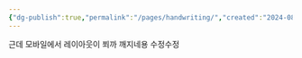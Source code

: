```yaml
---
{"dg-publish":true,"permalink":"/pages/handwriting/","created":"2024-08-21","updated":"2024-08-24T20:27:00"}
---
```


<style> .container {font-family: sans-serif; text-align: center;} .button-wrapper button {z-index: 1;height: 40px; width: 100px; margin: 10px;padding: 5px;} .excalidraw .App-menu_top .buttonList { display: flex;} .excalidraw-wrapper { height: 800px; margin: 50px; position: relative;} :root[dir="ltr"] .excalidraw .layer-ui__wrapper .zen-mode-transition.App-menu_bottom--transition-left {transform: none;} </style><script src="https://cdn.jsdelivr.net/npm/react@17/umd/react.production.min.js"></script><script src="https://cdn.jsdelivr.net/npm/react-dom@17/umd/react-dom.production.min.js"></script><script type="text/javascript" src="https://cdn.jsdelivr.net/npm/@excalidraw/excalidraw@0/dist/excalidraw.production.min.js"></script><div id="Drawing_2024-08-21_1430.54.excalidraw.md1"></div><script>(function(){const InitialData={"type":"excalidraw","version":2,"source":"https://github.com/zsviczian/obsidian-excalidraw-plugin/releases/tag/2.3.0","elements":[{"type":"freedraw","version":4,"versionNonce":58188337,"index":"aE","isDeleted":false,"id":"Q7fwXO_AUDqF_LSV35B1U","fillStyle":"solid","strokeWidth":0.5,"strokeStyle":"solid","roughness":1,"opacity":100,"angle":0,"x":-55.373046875,"y":-193.859375,"strokeColor":"#1e1e1e","backgroundColor":"transparent","width":0.0001,"height":0.0001,"seed":97847921,"groupIds":[],"frameId":null,"roundness":null,"boundElements":[],"updated":1724248183765,"link":null,"locked":false,"points":[[0,0],[0.0001,0.0001]],"lastCommittedPoint":null,"simulatePressure":false,"pressures":[0,0]},{"type":"text","version":44,"versionNonce":1982317119,"index":"ab","isDeleted":false,"id":"LcdT36ka","fillStyle":"solid","strokeWidth":0.5,"strokeStyle":"solid","roughness":1,"opacity":100,"angle":0,"x":-115.3815325415879,"y":-198.1296176220471,"strokeColor":"#1e1e1e","backgroundColor":"transparent","width":163.70001220703125,"height":25,"seed":165074143,"groupIds":[],"frameId":null,"roundness":null,"boundElements":[],"updated":1724248204288,"link":null,"locked":false,"fontSize":20,"fontFamily":5,"text":"손필기도 할수잇어오","rawText":"손필기도 할수잇어오","textAlign":"left","verticalAlign":"top","containerId":null,"originalText":"손필기도 할수잇어오","autoResize":true,"lineHeight":1.25},{"id":"oZ-2xrUm0QCFBtKdsH8Ee","type":"freedraw","x":-97.37503741123098,"y":-172.98617490405803,"width":205.87905700932703,"height":84.22325059472468,"angle":0,"strokeColor":"#2f9e44","backgroundColor":"#b2f2bb","fillStyle":"solid","strokeWidth":0.5,"strokeStyle":"solid","roughness":1,"opacity":100,"groupIds":[],"frameId":null,"index":"ae","roundness":null,"seed":539587805,"version":91,"versionNonce":2108693341,"isDeleted":false,"boundElements":null,"updated":1724498826146,"link":null,"locked":false,"points":[[0,0],[-14.705646929237645,2.6737539871341482],[-20.053154903505884,5.34750797426824],[-26.73753987134117,10.69501594853648],[-33.421924839176455,18.716277909938867],[-37.43255581987765,25.400662877774153],[-37.43255581987765,32.08504784560944],[-37.43255581987765,34.75880183274353],[-25.400662877774124,34.75880183274353],[-2.67375398713412,26.7375398713412],[24.06378588420705,12.031892942103582],[50.80132575554822,0],[70.85448065905408,-9.358138954969377],[77.53886562688936,-13.36876993567057],[76.20198863332232,-13.36876993567057],[72.19135765262118,-13.36876993567057],[69.51760366548703,-13.36876993567057],[64.17009569121879,-13.36876993567057],[60.15946471051765,-8.021261961402331],[54.811956736249414,-2.6737539871340914],[50.80132575554822,4.010630980701194],[49.464448761981146,12.031892942103582],[49.464448761981146,18.716277909938867],[50.80132575554822,24.06378588420705],[60.15946471051765,26.7375398713412],[73.52823464618822,26.7375398713412],[90.90763556255999,20.053154903505856],[104.27640549823056,12.031892942103582],[113.6345444532,6.684384967835285],[117.64517543390113,5.34750797426824],[114.97142144676704,6.684384967835285],[109.6239134724988,17.379400916371765],[105.6132824917976,28.074416864908244],[104.27640549823056,38.76943281344472],[104.27640549823056,44.116940787712906],[106.95015948536465,46.790694774847054],[114.97142144676704,46.790694774847054],[124.32956040173642,46.790694774847054],[131.0139453695717,46.790694774847054],[139.0352073309741,46.790694774847054],[147.05646929237642,42.78006379414592],[151.0671002730776,40.10630980701177],[152.40397726664466,40.10630980701177],[152.40397726664466,45.45381778128001],[152.40397726664466,56.14883372981649],[152.40397726664466,66.84384967835297],[155.0777312537788,70.8544806590541],[160.425239228047,70.8544806590541],[168.44650118944938,64.17009569121882]],"pressures":[0,0,0,0,0,0,0,0,0,0,0,0,0,0,0,0,0,0,0,0,0,0,0,0,0,0,0,0,0,0,0,0,0,0,0,0,0,0,0,0,0,0,0,0,0,0,0,0,0],"simulatePressure":false,"lastCommittedPoint":[168.44650118944938,64.17009569121882]},{"id":"845YW22k","type":"text","x":-88.15316540227951,"y":-233.76184335892503,"width":118.88067626953125,"height":27.018333333333313,"angle":0,"strokeColor":"#2f9e44","backgroundColor":"#b2f2bb","fillStyle":"solid","strokeWidth":0.5,"strokeStyle":"solid","roughness":1,"opacity":100,"groupIds":[],"frameId":null,"index":"ag","roundness":null,"seed":1280110333,"version":117,"versionNonce":924394589,"isDeleted":false,"boundElements":null,"updated":1724498807248,"link":null,"locked":false,"text":"Excalidraw","rawText":"Excalidraw","fontSize":21.61466666666665,"fontFamily":8,"textAlign":"left","verticalAlign":"top","containerId":null,"originalText":"Excalidraw","autoResize":true,"lineHeight":1.25},{"type":"freedraw","version":5,"versionNonce":550604947,"index":"aD","isDeleted":true,"id":"zcRPc9-IS8baeQ9DeZRJ4","fillStyle":"solid","strokeWidth":0.5,"strokeStyle":"solid","roughness":1,"opacity":100,"angle":0,"x":45.42695312500001,"y":-134.65937499999998,"strokeColor":"#1e1e1e","backgroundColor":"transparent","width":0.0001,"height":0.0001,"seed":1486919839,"groupIds":[],"frameId":null,"roundness":null,"boundElements":[],"updated":1724498823280,"link":null,"locked":false,"points":[[0,0],[0.0001,0.0001]],"lastCommittedPoint":null,"simulatePressure":false,"pressures":[0,0]},{"type":"freedraw","version":7,"versionNonce":1850018515,"index":"aF","isDeleted":true,"id":"KeycDzt9VBMPXlgsqRFJ3","fillStyle":"solid","strokeWidth":0.5,"strokeStyle":"solid","roughness":1,"opacity":100,"angle":0,"x":-160.17304687499998,"y":-165.859375,"strokeColor":"#1e1e1e","backgroundColor":"transparent","width":8.800000000000011,"height":50.400000000000006,"seed":1893683583,"groupIds":[],"frameId":null,"roundness":null,"boundElements":[],"updated":1724498819874,"link":null,"locked":false,"points":[[0,0],[-4,13.600000000000023],[-8,43.20000000000002],[-8.800000000000011,50.400000000000006]],"lastCommittedPoint":null,"simulatePressure":false,"pressures":[0,0,0,0]},{"type":"freedraw","version":8,"versionNonce":993768989,"index":"aG","isDeleted":true,"id":"6PA92W4K2ZcORwAEUHRzj","fillStyle":"solid","strokeWidth":0.5,"strokeStyle":"solid","roughness":1,"opacity":100,"angle":0,"x":-160.17304687499998,"y":-141.059375,"strokeColor":"#1e1e1e","backgroundColor":"transparent","width":35.19999999999999,"height":8,"seed":1063678801,"groupIds":[],"frameId":null,"roundness":null,"boundElements":[],"updated":1724498823280,"link":null,"locked":false,"points":[[0,0],[7.199999999999989,-3.1999999999999886],[16,-4],[28.799999999999983,-4.800000000000011],[35.19999999999999,-8]],"lastCommittedPoint":null,"simulatePressure":false,"pressures":[0,0,0,0,0]},{"type":"freedraw","version":7,"versionNonce":1283719133,"index":"aH","isDeleted":true,"id":"tAfctIJOoULdxYoUFFH8-","fillStyle":"solid","strokeWidth":0.5,"strokeStyle":"solid","roughness":1,"opacity":100,"angle":0,"x":-140.17304687499998,"y":-132.25937499999998,"strokeColor":"#1e1e1e","backgroundColor":"transparent","width":4,"height":24,"seed":11397887,"groupIds":[],"frameId":null,"roundness":null,"boundElements":[],"updated":1724498819874,"link":null,"locked":false,"points":[[0,0],[-3.200000000000017,4],[-1.5999999999999943,17.599999999999994],[0.799999999999983,24]],"lastCommittedPoint":null,"simulatePressure":false,"pressures":[0,0,0,0]},{"type":"freedraw","version":8,"versionNonce":765606003,"index":"aI","isDeleted":true,"id":"dgvk4KHQYBD6Yq7NF40hF","fillStyle":"solid","strokeWidth":0.5,"strokeStyle":"solid","roughness":1,"opacity":100,"angle":0,"x":-148.17304687499998,"y":-103.459375,"strokeColor":"#1e1e1e","backgroundColor":"transparent","width":24,"height":21.599999999999994,"seed":924918225,"groupIds":[],"frameId":null,"roundness":null,"boundElements":[],"updated":1724498819874,"link":null,"locked":false,"points":[[0,0],[4.799999999999983,-6.400000000000006],[10.400000000000006,-11.199999999999989],[20.799999999999997,-18.400000000000006],[24,-21.599999999999994]],"lastCommittedPoint":null,"simulatePressure":false,"pressures":[0,0,0,0,0]},{"type":"freedraw","version":10,"versionNonce":521272381,"index":"aJ","isDeleted":true,"id":"So2tkkJupeJKv0CflKLGf","fillStyle":"solid","strokeWidth":0.5,"strokeStyle":"solid","roughness":1,"opacity":100,"angle":0,"x":-131.373046875,"y":-111.459375,"strokeColor":"#1e1e1e","backgroundColor":"transparent","width":34.400000000000006,"height":34.400000000000006,"seed":387073151,"groupIds":[],"frameId":null,"roundness":null,"boundElements":[],"updated":1724498819874,"link":null,"locked":false,"points":[[0,0],[-3.1999999999999886,10.400000000000006],[-3.1999999999999886,24.799999999999983],[-0.799999999999983,34.400000000000006],[8.800000000000011,34.400000000000006],[25.60000000000001,8.800000000000011],[31.200000000000017,1.5999999999999943]],"lastCommittedPoint":null,"simulatePressure":false,"pressures":[0,0,0,0,0,0,0]},{"type":"freedraw","version":9,"versionNonce":273199635,"index":"aK","isDeleted":true,"id":"YO7FiHM6I5Q5cU9SVDh31","fillStyle":"solid","strokeWidth":0.5,"strokeStyle":"solid","roughness":1,"opacity":100,"angle":0,"x":-86.99953875536927,"y":-147.04202880685358,"strokeColor":"#1e1e1e","backgroundColor":"transparent","width":11.352797514487449,"height":50.27667470701584,"seed":1754252657,"groupIds":[],"frameId":null,"roundness":null,"boundElements":[],"updated":1724498819874,"link":null,"locked":false,"points":[[0,0],[-11.352797514487449,17.84011037990885],[-11.352797514487449,23.516509137152553],[-11.352797514487449,37.30204897617304],[-9.730969298132095,48.654846490660475],[-8.109141081776755,50.27667470701584]],"lastCommittedPoint":null,"simulatePressure":false,"pressures":[0,0,0,0,0,0]},{"type":"freedraw","version":10,"versionNonce":2069982365,"index":"aL","isDeleted":true,"id":"VL4TpNfZcsgn7NnRoo71Y","fillStyle":"solid","strokeWidth":0.5,"strokeStyle":"solid","roughness":1,"opacity":100,"angle":0,"x":-83.75588232265858,"y":-138.93288772507685,"strokeColor":"#1e1e1e","backgroundColor":"transparent","width":3.2436564327106936,"height":41.35661951706143,"seed":1337929471,"groupIds":[],"frameId":null,"roundness":null,"boundElements":[],"updated":1724498819874,"link":null,"locked":false,"points":[[0,0],[-0.8109141081776698,9.730969298132123],[-0.8109141081776698,15.407368055375827],[-0.8109141081776698,25.13833735350792],[-0.8109141081776698,35.6802207598177],[-0.8109141081776698,41.35661951706143],[2.4327423245330237,35.6802207598177]],"lastCommittedPoint":null,"simulatePressure":false,"pressures":[0,0,0,0,0,0,0]},{"type":"freedraw","version":9,"versionNonce":1999566771,"index":"aM","isDeleted":true,"id":"N3xDe9OVhaqbMw8BP255U","fillStyle":"solid","strokeWidth":0.5,"strokeStyle":"solid","roughness":1,"opacity":100,"angle":0,"x":-88.62136697172463,"y":-95.95443999166008,"strokeColor":"#1e1e1e","backgroundColor":"transparent","width":36.491134867995356,"height":40.54570540888375,"seed":1377715057,"groupIds":[],"frameId":null,"roundness":null,"boundElements":[],"updated":1724498819874,"link":null,"locked":false,"points":[[0,0],[5.6763987572437316,-4.8654846490660475],[12.163711622665119,-10.541883406309779],[23.516509137152582,-21.894680920797214],[30.814736110751653,-31.62565021892931],[36.491134867995356,-40.54570540888375]],"lastCommittedPoint":null,"simulatePressure":false,"pressures":[0,0,0,0,0,0]},{"type":"freedraw","version":20,"versionNonce":287559933,"index":"aN","isDeleted":true,"id":"hlozdNogtlFXyTbn6-6ek","fillStyle":"solid","strokeWidth":0.5,"strokeStyle":"solid","roughness":1,"opacity":100,"angle":0,"x":-54.562974428262294,"y":-157.58391221316336,"strokeColor":"#1e1e1e","backgroundColor":"transparent","width":51.89850292337118,"height":89.20055189954425,"seed":1736560895,"groupIds":[],"frameId":null,"roundness":null,"boundElements":[],"updated":1724498819874,"link":null,"locked":false,"points":[[0,0],[4.054570540888392,-2.4327423245330237],[8.109141081776755,4.054570540888363],[8.92005518995444,30.814736110751653],[4.054570540888392,54.33124524790421],[-2.4327423245330237,68.92769919510235],[-5.676398757243703,72.17135562781309],[-4.8654846490660475,69.73861330328003],[5.6763987572437316,57.574901680614914],[12.163711622665147,52.70941703154887],[12.974625730842803,55.953073464259575],[11.352797514487463,72.17135562781309],[10.541883406309779,84.3350672504782],[17.029196271731195,86.76780957501123],[28.38199378621863,73.7931838441684],[41.35661951706143,53.52033113972652],[46.22210416612748,47.84393238248282]],"lastCommittedPoint":null,"simulatePressure":false,"pressures":[0,0,0,0,0,0,0,0,0,0,0,0,0,0,0,0,0]},{"type":"freedraw","version":10,"versionNonce":1618708819,"index":"aO","isDeleted":true,"id":"2u6qBUjMz_-r1uIsMz0bt","fillStyle":"solid","strokeWidth":0.5,"strokeStyle":"solid","roughness":1,"opacity":100,"angle":0,"x":-15.639097235733885,"y":-125.95826199423405,"strokeColor":"#1e1e1e","backgroundColor":"transparent","width":19.46193859626419,"height":54.331245247904235,"seed":1089525809,"groupIds":[],"frameId":null,"roundness":null,"boundElements":[],"updated":1724498819874,"link":null,"locked":false,"points":[[0,0],[2.4327423245330237,-10.541883406309779],[4.8654846490660475,-13.785539839020458],[7.298226973599071,-1.6218282163553397],[11.352797514487435,26.76016556986329],[16.218282163553482,38.92387719252841],[19.46193859626419,40.54570540888378]],"lastCommittedPoint":null,"simulatePressure":false,"pressures":[0,0,0,0,0,0,0]},{"type":"freedraw","version":8,"versionNonce":500869469,"index":"aP","isDeleted":true,"id":"GdrIafd3PI1wxndx3jx7K","fillStyle":"solid","strokeWidth":0.5,"strokeStyle":"solid","roughness":1,"opacity":100,"angle":0,"x":20.85203763226147,"y":-151.90751345591963,"strokeColor":"#1e1e1e","backgroundColor":"transparent","width":0.8109141081776841,"height":76.22592616870145,"seed":371208287,"groupIds":[],"frameId":null,"roundness":null,"boundElements":[],"updated":1724498819874,"link":null,"locked":false,"points":[[0,0],[0.8109141081776841,4.8654846490660475],[0.8109141081776841,18.651024488086506],[0.8109141081776841,66.49495687056935],[0.8109141081776841,76.22592616870145]],"lastCommittedPoint":null,"simulatePressure":false,"pressures":[0,0,0,0,0]},{"type":"freedraw","version":8,"versionNonce":1880622643,"index":"aQ","isDeleted":true,"id":"o0SC_FZ1_HDp8ojixdjGP","fillStyle":"solid","strokeWidth":0.5,"strokeStyle":"solid","roughness":1,"opacity":100,"angle":0,"x":-26.99189475022135,"y":-121.092777345168,"strokeColor":"#1e1e1e","backgroundColor":"transparent","width":29.192907894396313,"height":27.571079678040945,"seed":2095384657,"groupIds":[],"frameId":null,"roundness":null,"boundElements":[],"updated":1724498823280,"link":null,"locked":false,"points":[[0,0],[-2.4327423245330237,-2.4327423245330237],[8.109141081776755,-9.730969298132095],[22.705595028974898,-24.327423245330237],[26.76016556986329,-27.571079678040945]],"lastCommittedPoint":null,"simulatePressure":false,"pressures":[0,0,0,0,0]},{"type":"freedraw","version":8,"versionNonce":1106831997,"index":"aR","isDeleted":true,"id":"OzMtnjDiFwOTIEVJQq5Pr","fillStyle":"solid","strokeWidth":0.5,"strokeStyle":"solid","roughness":1,"opacity":100,"angle":0,"x":-122.67975951518697,"y":-53.786906366420965,"strokeColor":"#1e1e1e","backgroundColor":"transparent","width":20.27285270444186,"height":51.0875888151935,"seed":40297983,"groupIds":[],"frameId":null,"roundness":null,"boundElements":[],"updated":1724498823280,"link":null,"locked":false,"points":[[0,0],[-8.109141081776741,3.2436564327106794],[-17.029196271731152,29.192907894396285],[-19.461938596264176,46.22210416612745],[-20.27285270444186,51.0875888151935]],"lastCommittedPoint":null,"simulatePressure":false,"pressures":[0,0,0,0,0]},{"type":"freedraw","version":8,"versionNonce":641648595,"index":"aS","isDeleted":true,"id":"9obaSkmeiS_zhGa0I-V1d","fillStyle":"solid","strokeWidth":0.5,"strokeStyle":"solid","roughness":1,"opacity":100,"angle":0,"x":-105.65056324345579,"y":-43.245022960111214,"strokeColor":"#1e1e1e","backgroundColor":"transparent","width":30.00382200257397,"height":4.8654846490660475,"seed":760951985,"groupIds":[],"frameId":null,"roundness":null,"boundElements":[],"updated":1724498823280,"link":null,"locked":false,"points":[[0,0],[9.730969298132095,-0.8109141081776556],[17.029196271731166,-0.8109141081776556],[25.94925146168559,1.6218282163553681],[30.00382200257397,4.054570540888392]],"lastCommittedPoint":null,"simulatePressure":false,"pressures":[0,0,0,0,0]},{"type":"freedraw","version":8,"versionNonce":2010157789,"index":"aT","isDeleted":true,"id":"PlW7cG8PIXwHbkbwQWHd0","fillStyle":"solid","strokeWidth":0.5,"strokeStyle":"solid","roughness":1,"opacity":100,"angle":0,"x":-96.73050805350137,"y":-17.29577149842561,"strokeColor":"#1e1e1e","backgroundColor":"transparent","width":8.920055189954425,"height":45.411190057949796,"seed":1881438111,"groupIds":[],"frameId":null,"roundness":null,"boundElements":[],"updated":1724498823280,"link":null,"locked":false,"points":[[0,0],[-8.109141081776755,12.163711622665119],[-8.920055189954425,21.894680920797214],[-8.920055189954425,40.54570540888375],[-8.109141081776755,45.411190057949796]],"lastCommittedPoint":null,"simulatePressure":false,"pressures":[0,0,0,0,0]},{"type":"freedraw","version":14,"versionNonce":425481587,"index":"aU","isDeleted":true,"id":"8xLtx_jtRJIXUsDUUgz_G","fillStyle":"solid","strokeWidth":0.5,"strokeStyle":"solid","roughness":1,"opacity":100,"angle":0,"x":-104.83964913527812,"y":28.115418559524187,"strokeColor":"#1e1e1e","backgroundColor":"transparent","width":59.196729896970254,"height":51.89850292337121,"seed":1556825361,"groupIds":[],"frameId":null,"roundness":null,"boundElements":[],"updated":1724498823280,"link":null,"locked":false,"points":[[0,0],[-3.2436564327106936,-4.054570540888392],[6.487312865421401,-9.730969298132095],[27.571079678040945,-23.516509137152582],[34.86930665164003,-25.949251461685606],[30.81473611075164,-14.596453947198142],[25.94925146168559,4.8654846490660475],[27.571079678040945,21.894680920797214],[38.11296308435071,25.949251461685606],[48.65484649066049,18.651024488086534],[55.95307346425956,-2.4327423245330237]],"lastCommittedPoint":null,"simulatePressure":false,"pressures":[0,0,0,0,0,0,0,0,0,0,0]},{"type":"freedraw","version":11,"versionNonce":2035560253,"index":"aV","isDeleted":true,"id":"j68dKy3y_x-OYeHcrXs6W","fillStyle":"solid","strokeWidth":0.5,"strokeStyle":"solid","roughness":1,"opacity":100,"angle":0,"x":-61.05028729368368,"y":-34.324967770156775,"strokeColor":"#1e1e1e","backgroundColor":"transparent","width":31.62565021892931,"height":58.38581578879263,"seed":533473791,"groupIds":[],"frameId":null,"roundness":null,"boundElements":[],"updated":1724498823280,"link":null,"locked":false,"points":[[0,0],[7.298226973599071,-4.8654846490660475],[12.163711622665119,-6.487312865421416],[19.46193859626419,-10.541883406309807],[21.894680920797214,-5.67639875724376],[17.029196271731166,21.083766812619558],[25.13833735350792,45.411190057949796],[31.62565021892931,47.84393238248282]],"lastCommittedPoint":null,"simulatePressure":false,"pressures":[0,0,0,0,0,0,0,0]},{"type":"freedraw","version":13,"versionNonce":414658323,"index":"aW","isDeleted":true,"id":"hxZak6XqHhCccG9de_uQX","fillStyle":"solid","strokeWidth":0.5,"strokeStyle":"solid","roughness":1,"opacity":100,"angle":0,"x":-14.828183127556201,"y":-32.70313955380146,"strokeColor":"#1e1e1e","backgroundColor":"transparent","width":28.3819937862186,"height":51.087588815193556,"seed":1407664721,"groupIds":[],"frameId":null,"roundness":null,"boundElements":[],"updated":1724498823280,"link":null,"locked":false,"points":[[0,0],[-8.92005518995444,0],[-9.730969298132123,1.6218282163553681],[-10.541883406309779,7.298226973599128],[-10.541883406309779,24.327423245330294],[-10.541883406309779,34.05839254346239],[-8.92005518995444,51.087588815193556],[-8.109141081776755,42.167533625239116],[3.2436564327106794,21.083766812619558],[17.840110379908822,1.6218282163553681]],"lastCommittedPoint":null,"simulatePressure":false,"pressures":[0,0,0,0,0,0,0,0,0,0]},{"type":"freedraw","version":8,"versionNonce":1424310173,"index":"aX","isDeleted":true,"id":"CI6AvJKUVdp33Cfw1i_JS","fillStyle":"solid","strokeWidth":0.5,"strokeStyle":"solid","roughness":1,"opacity":100,"angle":0,"x":18.419295307728447,"y":-52.97599225824331,"strokeColor":"#1e1e1e","backgroundColor":"transparent","width":5.6763987572437316,"height":57.574901680614914,"seed":1360948383,"groupIds":[],"frameId":null,"roundness":null,"boundElements":[],"updated":1724498823280,"link":null,"locked":false,"points":[[0,0],[1.6218282163553681,4.8654846490660475],[1.6218282163553681,24.327423245330237],[0,47.84393238248282],[-4.054570540888363,57.574901680614914]],"lastCommittedPoint":null,"simulatePressure":false,"pressures":[0,0,0,0,0]},{"type":"freedraw","version":14,"versionNonce":1187370163,"index":"aY","isDeleted":true,"id":"uNnEFosVStxwP6XK7i3GI","fillStyle":"solid","strokeWidth":0.5,"strokeStyle":"solid","roughness":1,"opacity":100,"angle":0,"x":4.633755468707989,"y":19.195363369569748,"strokeColor":"#1e1e1e","backgroundColor":"transparent","width":56.76398757243726,"height":40.54570540888375,"seed":1651957777,"groupIds":[],"frameId":null,"roundness":null,"boundElements":[],"updated":1724498823280,"link":null,"locked":false,"points":[[0,0],[3.2436564327106794,-7.298226973599071],[12.163711622665119,-7.298226973599071],[26.76016556986326,-7.298226973599071],[30.814736110751625,-0.8109141081776556],[19.46193859626419,14.596453947198142],[12.974625730842803,27.571079678040974],[18.651024488086506,32.43656432710702],[34.86930665164002,33.24747843528468],[55.14215935608189,14.596453947198142],[56.76398757243726,3.2436564327106794]],"lastCommittedPoint":null,"simulatePressure":false,"pressures":[0,0,0,0,0,0,0,0,0,0,0]},{"type":"freedraw","version":10,"versionNonce":1354056701,"index":"aZ","isDeleted":true,"id":"8jPUkGLrYNTy_331oGPne","fillStyle":"solid","strokeWidth":0.5,"strokeStyle":"solid","roughness":1,"opacity":100,"angle":0,"x":41.93580444488103,"y":-18.917599714780977,"strokeColor":"#1e1e1e","backgroundColor":"transparent","width":25.13833735350792,"height":72.17135562781306,"seed":660881151,"groupIds":[],"frameId":null,"roundness":null,"boundElements":[],"updated":1724498823280,"link":null,"locked":false,"points":[[0,0],[4.054570540888363,-11.352797514487406],[17.029196271731195,-21.894680920797214],[24.327423245330266,-16.21828216355351],[25.13833735350792,23.516509137152582],[22.705595028974898,50.27667470701584],[19.46193859626422,48.65484649066053]],"lastCommittedPoint":null,"simulatePressure":false,"pressures":[0,0,0,0,0,0,0]},{"type":"freedraw","version":8,"versionNonce":858703443,"index":"aa","isDeleted":true,"id":"ZoqOPflxOLnupxnX5Xyh4","fillStyle":"solid","strokeWidth":0.5,"strokeStyle":"solid","roughness":1,"opacity":100,"angle":0,"x":81.6705957455871,"y":-56.21964869095399,"strokeColor":"#1e1e1e","backgroundColor":"transparent","width":5.676398757243703,"height":109.47340460398607,"seed":1478636401,"groupIds":[],"frameId":null,"roundness":null,"boundElements":[],"updated":1724498823280,"link":null,"locked":false,"points":[[0,0],[0.8109141081776556,10.54188340630975],[-4.8654846490660475,41.356619517061404],[-0.8109141081776556,107.85157638763076],[0.8109141081776556,109.47340460398607]],"lastCommittedPoint":null,"simulatePressure":false,"pressures":[0,0,0,0,0]},{"id":"mxsh99PM","type":"text","x":-125.57145334028382,"y":-304.900555936391,"width":8,"height":25,"angle":0,"strokeColor":"#1e1e1e","backgroundColor":"transparent","fillStyle":"solid","strokeWidth":0.5,"strokeStyle":"solid","roughness":1,"opacity":100,"groupIds":[],"frameId":null,"index":"ac","roundness":null,"seed":199128691,"version":3,"versionNonce":1173599667,"isDeleted":true,"boundElements":null,"updated":1724498749162,"link":null,"locked":false,"text":"","rawText":"","fontSize":20,"fontFamily":5,"textAlign":"left","verticalAlign":"top","containerId":null,"originalText":"","autoResize":true,"lineHeight":1.25},{"id":"D4YEnIQBGN2b5Dbcm_41L","type":"freedraw","x":-78.78075856543677,"y":-369.07065162760983,"width":0.0001,"height":0.0001,"angle":0,"strokeColor":"#2f9e44","backgroundColor":"#b2f2bb","fillStyle":"solid","strokeWidth":0.5,"strokeStyle":"solid","roughness":1,"opacity":100,"groupIds":[],"frameId":null,"index":"ad","roundness":null,"seed":1488069875,"version":5,"versionNonce":112753555,"isDeleted":true,"boundElements":null,"updated":1724498829858,"link":null,"locked":false,"points":[[0,0],[0.0001,0.0001]],"pressures":[0,0],"simulatePressure":false,"lastCommittedPoint":[0.0001,0.0001]},{"id":"ryYEsgQEyc_IfgXamcW6y","type":"freedraw","x":96.35012759184792,"y":-276.8261390714828,"width":86.89700458185882,"height":381.00994316661166,"angle":0,"strokeColor":"#2f9e44","backgroundColor":"#b2f2bb","fillStyle":"solid","strokeWidth":0.5,"strokeStyle":"solid","roughness":1,"opacity":100,"groupIds":[],"frameId":null,"index":"af","roundness":null,"seed":1532018867,"version":106,"versionNonce":1099228915,"isDeleted":true,"boundElements":null,"updated":1724498819874,"link":null,"locked":false,"points":[[0,0],[-16.04252392280472,-6.684384967835285],[-18.716277909938867,1.3368769935671025],[-28.074416864908244,40.10630980701177],[-30.748170852042392,78.87574262045649],[-32.08504784560944,118.9820524274682],[-32.08504784560944,149.73022327951054],[-30.748170852042392,161.76211622161412],[-21.39003189707296,163.09899321518117],[-9.358138954969434,159.08836223447997],[2.6737539871340914,141.7089613181082],[14.705646929237616,114.97142144676707],[24.06378588420705,80.21261961402354],[28.074416864908187,46.790694774847054],[28.074416864908187,21.39003189707296],[28.074416864908187,20.053154903505913],[28.074416864908187,33.421924839176484],[26.73753987134114,58.82258771695058],[26.73753987134114,86.89700458185882],[25.400662877774096,114.97142144676707],[24.06378588420705,137.69833033740701],[24.06378588420705,152.4039772666447],[24.06378588420705,157.75148524091293],[25.400662877774096,163.09899321518117],[25.400662877774096,168.4465011894494],[26.73753987134114,171.1202551765835],[26.73753987134114,176.46776315085174],[25.400662877774096,200.5315490350588],[17.379400916371708,248.65912080347294],[13.36876993567057,296.78669257188704],[13.36876993567057,335.55612538533165],[13.36876993567057,362.2936652566729],[13.36876993567057,372.9886812052094],[13.36876993567057,374.3255581987764],[16.042523922804662,372.9886812052094],[17.379400916371708,352.9355263017034],[17.379400916371708,304.8079545332893],[26.73753987134114,243.31161282920465],[42.78006379414586,192.51028707365646],[52.13820274911524,163.09899321518117],[52.13820274911524,156.41460824734588],[52.13820274911524,164.4358702087482],[52.13820274911524,193.8471640672235],[52.13820274911524,232.61659688066817],[53.47507974268234,268.7122757069788],[54.811956736249385,294.11293858475284],[54.811956736249385,304.8079545332893],[54.811956736249385,298.12356956545403],[45.45381778127995,263.3647677327105],[40.10630980701171,213.90031897072942],[38.769432813444666,171.1202551765835],[36.095678826310575,156.41460824734588],[32.08504784560938,163.09899321518117],[26.73753987134114,200.5315490350588],[26.73753987134114,244.64848982277175],[28.074416864908187,283.41792263621636],[37.43255581987762,311.4923395011246],[41.44318680057876,328.87174041749637],[41.44318680057876,330.20861741106347],[41.44318680057876,314.1660934882588],[30.748170852042335,263.3647677327105],[26.73753987134114,199.19467204149174],[18.71627790993881,156.41460824734588],[10.695015948536422,148.3933462859435],[2.6737539871340914,159.08836223447997],[-1.3368769935671025,188.49965609295526],[-4.010630980701194,215.2371959642964],[-4.010630980701194,237.96410485493647],[-4.010630980701194,256.6803827648752],[-2.6737539871341482,264.7016447262776],[-2.6737539871341482,266.0385217198447],[-2.6737539871341482,254.00662877774113],[-2.6737539871341482,213.90031897072942],[-2.6737539871341482,169.78337818301645],[-4.010630980701194,143.04583831167525],[-9.358138954969434,140.37208432454116],[-12.031892942103582,163.09899321518117],[-13.368769935670628,196.5209180543576],[-14.705646929237673,229.94284289353408],[-14.705646929237673,256.6803827648752],[-14.705646929237673,268.7122757069788],[-14.705646929237673,267.3753987134117],[-14.705646929237673,233.95347387423527],[-14.705646929237673,181.81527112511998],[-14.705646929237673,136.36145334383997],[-14.705646929237673,120.3189294210353],[-17.379400916371765,135.02457635027292],[-20.053154903505913,171.1202551765835],[-20.053154903505913,203.20530302219288],[-20.053154903505913,229.94284289353408],[-16.04252392280472,244.64848982277175],[-16.04252392280472,245.98536681633874],[-12.031892942103582,237.96410485493647],[-10.69501594853648,212.5634419771623],[-10.69501594853648,184.48902511225407],[-10.69501594853648,168.4465011894494],[-10.69501594853648,167.1096241958823],[-10.69501594853648,184.48902511225407],[-10.69501594853648,220.5847039385647],[-10.69501594853648,249.99599779703993],[-10.69501594853648,275.3966606748141],[-10.69501594853648,290.10230760405176],[-14.705646929237673,292.77606159118585]],"pressures":[0,0,0,0,0,0,0,0,0,0,0,0,0,0,0,0,0,0,0,0,0,0,0,0,0,0,0,0,0,0,0,0,0,0,0,0,0,0,0,0,0,0,0,0,0,0,0,0,0,0,0,0,0,0,0,0,0,0,0,0,0,0,0,0,0,0,0,0,0,0,0,0,0,0,0,0,0,0,0,0,0,0,0,0,0,0,0,0,0,0,0,0,0,0,0,0,0,0,0,0,0,0,0],"simulatePressure":false,"lastCommittedPoint":[-14.705646929237673,292.77606159118585]}],"appState":{"theme":"light","viewBackgroundColor":"#ffffff","currentItemStrokeColor":"#2f9e44","currentItemBackgroundColor":"#b2f2bb","currentItemFillStyle":"solid","currentItemStrokeWidth":0.5,"currentItemStrokeStyle":"solid","currentItemRoughness":1,"currentItemOpacity":100,"currentItemFontFamily":8,"currentItemFontSize":20,"currentItemTextAlign":"left","currentItemStartArrowhead":null,"currentItemEndArrowhead":"arrow","scrollX":334.2189786505037,"scrollY":784.9933804470902,"zoom":{"value":0.5433737240155133},"currentItemRoundness":"round","gridSize":null,"gridColor":{"Bold":"#C9C9C9","Regular":"#EDEDED"},"currentStrokeOptions":null,"previousGridSize":null,"frameRendering":{"enabled":true,"clip":true,"name":true,"outline":true},"objectsSnapModeEnabled":false},"files":{}};InitialData.scrollToContent=true;App=()=>{const e=React.useRef(null),t=React.useRef(null),[n,i]=React.useState({width:void 0,height:void 0});return React.useEffect(()=>{i({width:t.current.getBoundingClientRect().width,height:t.current.getBoundingClientRect().height});const e=()=>{i({width:t.current.getBoundingClientRect().width,height:t.current.getBoundingClientRect().height})};return window.addEventListener("resize",e),()=>window.removeEventListener("resize",e)},[t]),React.createElement(React.Fragment,null,React.createElement("div",{className:"excalidraw-wrapper",ref:t},React.createElement(ExcalidrawLib.Excalidraw,{ref:e,width:n.width,height:n.height,initialData:InitialData,viewModeEnabled:!0,zenModeEnabled:!0,gridModeEnabled:!1})))},excalidrawWrapper=document.getElementById("Drawing_2024-08-21_1430.54.excalidraw.md1");ReactDOM.render(React.createElement(App),excalidrawWrapper);})();</script>

근데 모바일에서 레이아웃이 쬐까 깨지네용 수정수정